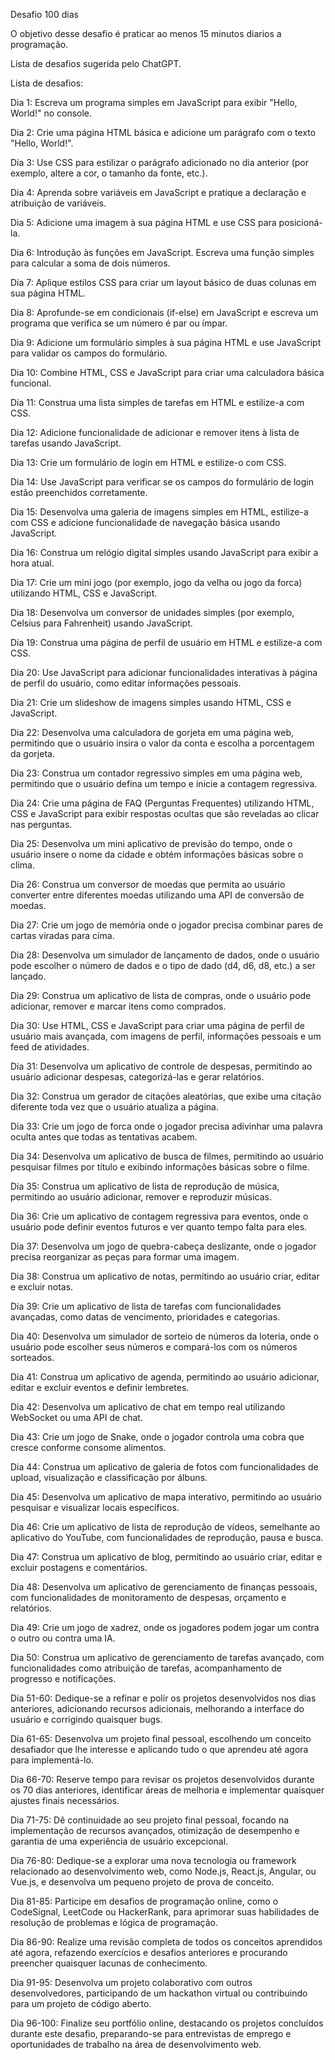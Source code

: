 Desafio 100 dias

O objetivo desse desafio é praticar ao menos 15 minutos diarios a programação.

Lista de desafios sugerida pelo ChatGPT.

Lista de desafios:

Dia 1: Escreva um programa simples em JavaScript para exibir "Hello, World!" no console.

Dia 2: Crie uma página HTML básica e adicione um parágrafo com o texto "Hello, World!".

Dia 3: Use CSS para estilizar o parágrafo adicionado no dia anterior (por exemplo, altere a cor, o tamanho da fonte, etc.).

Dia 4: Aprenda sobre variáveis em JavaScript e pratique a declaração e atribuição de variáveis.

Dia 5: Adicione uma imagem à sua página HTML e use CSS para posicioná-la.

Dia 6: Introdução às funções em JavaScript. Escreva uma função simples para calcular a soma de dois números.

Dia 7: Aplique estilos CSS para criar um layout básico de duas colunas em sua página HTML.

Dia 8: Aprofunde-se em condicionais (if-else) em JavaScript e escreva um programa que verifica se um número é par ou ímpar.

Dia 9: Adicione um formulário simples à sua página HTML e use JavaScript para validar os campos do formulário.

Dia 10: Combine HTML, CSS e JavaScript para criar uma calculadora básica funcional.

Dia 11: Construa uma lista simples de tarefas em HTML e estilize-a com CSS.

Dia 12: Adicione funcionalidade de adicionar e remover itens à lista de tarefas usando JavaScript.

Dia 13: Crie um formulário de login em HTML e estilize-o com CSS.

Dia 14: Use JavaScript para verificar se os campos do formulário de login estão preenchidos corretamente.

Dia 15: Desenvolva uma galeria de imagens simples em HTML, estilize-a com CSS e adicione funcionalidade de navegação básica usando JavaScript.

Dia 16: Construa um relógio digital simples usando JavaScript para exibir a hora atual.

Dia 17: Crie um mini jogo (por exemplo, jogo da velha ou jogo da forca) utilizando HTML, CSS e JavaScript.

Dia 18: Desenvolva um conversor de unidades simples (por exemplo, Celsius para Fahrenheit) usando JavaScript.

Dia 19: Construa uma página de perfil de usuário em HTML e estilize-a com CSS.

Dia 20: Use JavaScript para adicionar funcionalidades interativas à página de perfil do usuário, como editar informações pessoais.

Dia 21: Crie um slideshow de imagens simples usando HTML, CSS e JavaScript.

Dia 22: Desenvolva uma calculadora de gorjeta em uma página web, permitindo que o usuário insira o valor da conta e escolha a porcentagem da gorjeta.

Dia 23: Construa um contador regressivo simples em uma página web, permitindo que o usuário defina um tempo e inicie a contagem regressiva.

Dia 24: Crie uma página de FAQ (Perguntas Frequentes) utilizando HTML, CSS e JavaScript para exibir respostas ocultas que são reveladas ao clicar nas perguntas.

Dia 25: Desenvolva um mini aplicativo de previsão do tempo, onde o usuário insere o nome da cidade e obtém informações básicas sobre o clima.

Dia 26: Construa um conversor de moedas que permita ao usuário converter entre diferentes moedas utilizando uma API de conversão de moedas.

Dia 27: Crie um jogo de memória onde o jogador precisa combinar pares de cartas viradas para cima.

Dia 28: Desenvolva um simulador de lançamento de dados, onde o usuário pode escolher o número de dados e o tipo de dado (d4, d6, d8, etc.) a ser lançado.

Dia 29: Construa um aplicativo de lista de compras, onde o usuário pode adicionar, remover e marcar itens como comprados.

Dia 30: Use HTML, CSS e JavaScript para criar uma página de perfil de usuário mais avançada, com imagens de perfil, informações pessoais e um feed de atividades.

Dia 31: Desenvolva um aplicativo de controle de despesas, permitindo ao usuário adicionar despesas, categorizá-las e gerar relatórios.

Dia 32: Construa um gerador de citações aleatórias, que exibe uma citação diferente toda vez que o usuário atualiza a página.

Dia 33: Crie um jogo de forca onde o jogador precisa adivinhar uma palavra oculta antes que todas as tentativas acabem.

Dia 34: Desenvolva um aplicativo de busca de filmes, permitindo ao usuário pesquisar filmes por título e exibindo informações básicas sobre o filme.

Dia 35: Construa um aplicativo de lista de reprodução de música, permitindo ao usuário adicionar, remover e reproduzir músicas.

Dia 36: Crie um aplicativo de contagem regressiva para eventos, onde o usuário pode definir eventos futuros e ver quanto tempo falta para eles.

Dia 37: Desenvolva um jogo de quebra-cabeça deslizante, onde o jogador precisa reorganizar as peças para formar uma imagem.

Dia 38: Construa um aplicativo de notas, permitindo ao usuário criar, editar e excluir notas.

Dia 39: Crie um aplicativo de lista de tarefas com funcionalidades avançadas, como datas de vencimento, prioridades e categorias.

Dia 40: Desenvolva um simulador de sorteio de números da loteria, onde o usuário pode escolher seus números e compará-los com os números sorteados.

Dia 41: Construa um aplicativo de agenda, permitindo ao usuário adicionar, editar e excluir eventos e definir lembretes.

Dia 42: Desenvolva um aplicativo de chat em tempo real utilizando WebSocket ou uma API de chat.

Dia 43: Crie um jogo de Snake, onde o jogador controla uma cobra que cresce conforme consome alimentos.

Dia 44: Construa um aplicativo de galeria de fotos com funcionalidades de upload, visualização e classificação por álbuns.

Dia 45: Desenvolva um aplicativo de mapa interativo, permitindo ao usuário pesquisar e visualizar locais específicos.

Dia 46: Crie um aplicativo de lista de reprodução de vídeos, semelhante ao aplicativo do YouTube, com funcionalidades de reprodução, pausa e busca.

Dia 47: Construa um aplicativo de blog, permitindo ao usuário criar, editar e excluir postagens e comentários.

Dia 48: Desenvolva um aplicativo de gerenciamento de finanças pessoais, com funcionalidades de monitoramento de despesas, orçamento e relatórios.

Dia 49: Crie um jogo de xadrez, onde os jogadores podem jogar um contra o outro ou contra uma IA.

Dia 50: Construa um aplicativo de gerenciamento de tarefas avançado, com funcionalidades como atribuição de tarefas, acompanhamento de progresso e notificações.

Dia 51-60: Dedique-se a refinar e polir os projetos desenvolvidos nos dias anteriores, adicionando recursos adicionais, melhorando a interface do usuário e corrigindo quaisquer bugs.

Dia 61-65: Desenvolva um projeto final pessoal, escolhendo um conceito desafiador que lhe interesse e aplicando tudo o que aprendeu até agora para implementá-lo.

Dia 66-70: Reserve tempo para revisar os projetos desenvolvidos durante os 70 dias anteriores, identificar áreas de melhoria e implementar quaisquer ajustes finais necessários.

Dia 71-75: Dê continuidade ao seu projeto final pessoal, focando na implementação de recursos avançados, otimização de desempenho e garantia de uma experiência de usuário excepcional.

Dia 76-80: Dedique-se a explorar uma nova tecnologia ou framework relacionado ao desenvolvimento web, como Node.js, React.js, Angular, ou Vue.js, e desenvolva um pequeno projeto de prova de conceito.

Dia 81-85: Participe em desafios de programação online, como o CodeSignal, LeetCode ou HackerRank, para aprimorar suas habilidades de resolução de problemas e lógica de programação.

Dia 86-90: Realize uma revisão completa de todos os conceitos aprendidos até agora, refazendo exercícios e desafios anteriores e procurando preencher quaisquer lacunas de conhecimento.

Dia 91-95: Desenvolva um projeto colaborativo com outros desenvolvedores, participando de um hackathon virtual ou contribuindo para um projeto de código aberto.

Dia 96-100: Finalize seu portfólio online, destacando os projetos concluídos durante este desafio, preparando-se para entrevistas de emprego e oportunidades de trabalho na área de desenvolvimento web.
